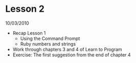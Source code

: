 # Lesson 2

10/03/2010

* Recap Lesson 1
  * Using the Command Prompt
  * Ruby numbers and strings
* Work through chapters 3 and 4 of Learn to Program
* Exercise: The first suggestion from the end of chapter 4